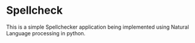 # Spellcheck
This is a simple Spellchecker  application being implemented using Natural Language processing in python.
